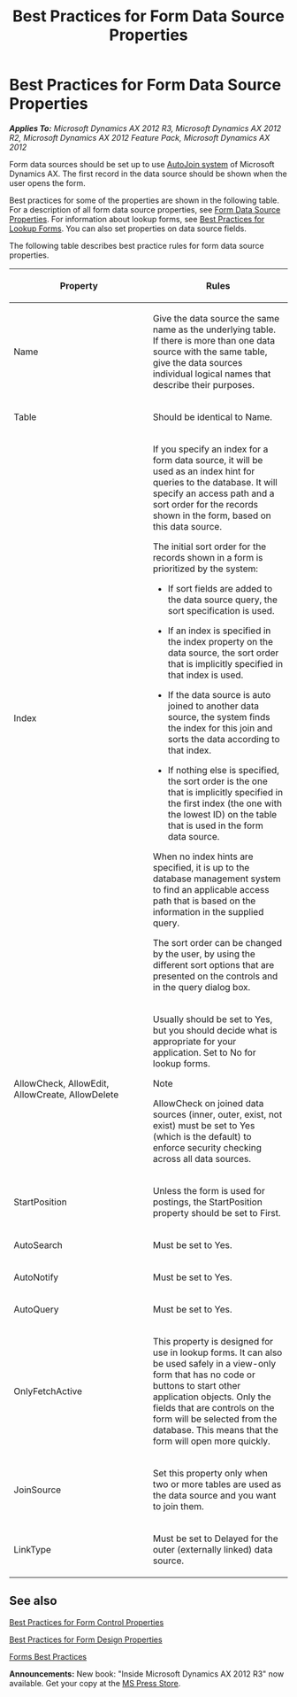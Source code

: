 ﻿---
title: Best Practices for Form Data Source Properties
TOCTitle: Form Data Source Properties
ms:assetid: 01a58727-b809-4efe-9007-bae0bbce9fa2
ms:mtpsurl: https://msdn.microsoft.com/en-us/library/Aa498562(v=AX.60)
ms:contentKeyID: 35240100
ms.date: 05/18/2015
mtps_version: v=AX.60
---

# Best Practices for Form Data Source Properties 


_**Applies To:** Microsoft Dynamics AX 2012 R3, Microsoft Dynamics AX 2012 R2, Microsoft Dynamics AX 2012 Feature Pack, Microsoft Dynamics AX 2012_

Form data sources should be set up to use [AutoJoin system](autojoin-system.md) of Microsoft Dynamics AX. The first record in the data source should be shown when the user opens the form.

Best practices for some of the properties are shown in the following table. For a description of all form data source properties, see [Form Data Source Properties](form-data-source-properties.md). For information about lookup forms, see [Best Practices for Lookup Forms](best-practices-for-lookup-forms.md). You can also set properties on data source fields.

The following table describes best practice rules for form data source properties.

<table>
<colgroup>
<col style="width: 50%" />
<col style="width: 50%" />
</colgroup>
<thead>
<tr class="header">
<th><p>Property</p></th>
<th><p>Rules</p></th>
</tr>
</thead>
<tbody>
<tr class="odd">
<td><p>Name</p></td>
<td><p>Give the data source the same name as the underlying table. If there is more than one data source with the same table, give the data sources individual logical names that describe their purposes.</p></td>
</tr>
<tr class="even">
<td><p>Table</p></td>
<td><p>Should be identical to Name.</p></td>
</tr>
<tr class="odd">
<td><p>Index</p></td>
<td><p>If you specify an index for a form data source, it will be used as an index hint for queries to the database. It will specify an access path and a sort order for the records shown in the form, based on this data source.</p>
<p>The initial sort order for the records shown in a form is prioritized by the system:</p>
<ul>
<li><p>If sort fields are added to the data source query, the sort specification is used.</p></li>
<li><p>If an index is specified in the index property on the data source, the sort order that is implicitly specified in that index is used.</p></li>
<li><p>If the data source is auto joined to another data source, the system finds the index for this join and sorts the data according to that index.</p></li>
<li><p>If nothing else is specified, the sort order is the one that is implicitly specified in the first index (the one with the lowest ID) on the table that is used in the form data source.</p></li>
</ul>
<p>When no index hints are specified, it is up to the database management system to find an applicable access path that is based on the information in the supplied query.</p>
<p>The sort order can be changed by the user, by using the different sort options that are presented on the controls and in the query dialog box.</p></td>
</tr>
<tr class="even">
<td><p>AllowCheck, AllowEdit, AllowCreate, AllowDelete</p></td>
<td><p>Usually should be set to Yes, but you should decide what is appropriate for your application. Set to No for lookup forms.</p>

> [!note]  
> <P>AllowCheck on joined data sources (inner, outer, exist, not exist) must be set to Yes (which is the default) to enforce security checking across all data sources.</P>

</td>
</tr>
<tr class="odd">
<td><p>StartPosition</p></td>
<td><p>Unless the form is used for postings, the StartPosition property should be set to First.</p></td>
</tr>
<tr class="even">
<td><p>AutoSearch</p></td>
<td><p>Must be set to Yes.</p></td>
</tr>
<tr class="odd">
<td><p>AutoNotify</p></td>
<td><p>Must be set to Yes.</p></td>
</tr>
<tr class="even">
<td><p>AutoQuery</p></td>
<td><p>Must be set to Yes.</p></td>
</tr>
<tr class="odd">
<td><p>OnlyFetchActive</p></td>
<td><p>This property is designed for use in lookup forms. It can also be used safely in a view-only form that has no code or buttons to start other application objects. Only the fields that are controls on the form will be selected from the database. This means that the form will open more quickly.</p></td>
</tr>
<tr class="even">
<td><p>JoinSource</p></td>
<td><p>Set this property only when two or more tables are used as the data source and you want to join them.</p></td>
</tr>
<tr class="odd">
<td><p>LinkType</p></td>
<td><p>Must be set to Delayed for the outer (externally linked) data source.</p></td>
</tr>
</tbody>
</table>


## See also

[Best Practices for Form Control Properties](best-practices-for-form-control-properties.md)

[Best Practices for Form Design Properties](best-practices-for-form-design-properties.md)

[Forms Best Practices](forms-best-practices.md)

  
**Announcements:** New book: "Inside Microsoft Dynamics AX 2012 R3" now available. Get your copy at the [MS Press Store](https://www.microsoftpressstore.com/store/inside-microsoft-dynamics-ax-2012-r3-9780735685109).


